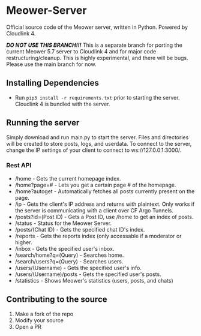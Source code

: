 # Meower-Server
Official source code of the Meower server, written in Python. Powered by Cloudlink 4.

***DO NOT USE THIS BRANCH!!!***
This is a separate branch for porting the current Meower 5.7 server to Cloudlink 4 and for major code restructuring/cleanup. This is highly experimental, and there will be bugs. Please use the main branch for now.

## Installing Dependencies
* Run `pip3 install -r requirements.txt` prior to starting the server. Cloudlink 4 is bundled with the server.

## Running the server
Simply download and run main.py to start the server. Files and directories will be created to store posts, logs, and userdata.
To connect to the server, change the IP settings of your client to connect to ws://127.0.0.1:3000/.

### Rest API

* /home - Gets the current homepage index.
* /home?page=# - Lets you get a certain page # of the homepage.
* /home?autoget - Automatically fetches all posts currently present on the page.
* /ip - Gets the client's IP address and returns with plaintext. Only works if the server is communicating with a client over CF Argo Tunnels.
* /posts?id=(Post ID) - Gets a Post ID, use /home to get an index of posts.
* /status - Status for the Meower Server.
* /posts/(Chat ID) - Gets the specified chat ID's index.
* /reports - Gets the reports index (only accessable if a moderator or higher.
* /inbox - Gets the specified user's inbox.
* /search/home?q=(Query) - Searches home.
* /search/users?q=(Query) - Searches users.
* /users/(Username) - Gets the specified user's info.
* /users/(Username)/posts - Gets the specified user's posts.
* /statistics - Shows Meower's statistics (users, posts, and chats)

## Contributing to the source

1. Make a fork of the repo
2. Modify your source
3. Open a PR
